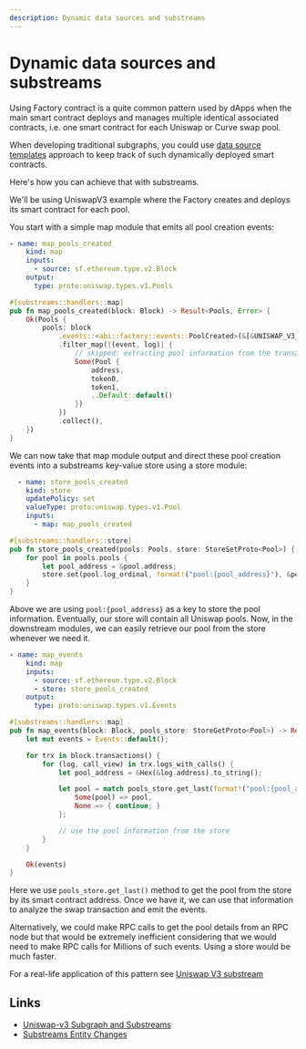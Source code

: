 ```yaml
---
description: Dynamic data sources and substreams
---
```


# Dynamic data sources and substreams

Using Factory contract is a quite common pattern used by dApps when the main smart contract deploys and manages multiple identical associated contracts, i.e. one smart contract for each Uniswap or Curve swap pool.

When developing traditional subgraphs, you could use [data source templates](https://thegraph.com/docs/en/developing/creating-a-subgraph/#data-source-templates) approach to keep track of such dynamically deployed smart contracts.

Here's how you can achieve that with substreams.

We'll be using UniswapV3 example where the Factory creates and deploys its smart contract for each pool.

You start with a simple map module that emits all pool creation events:
```yaml
- name: map_pools_created
    kind: map
    inputs:
      - source: sf.ethereum.type.v2.Block
    output:
      type: proto:uniswap.types.v1.Pools
```

```rust
#[substreams::handlers::map]
pub fn map_pools_created(block: Block) -> Result<Pools, Error> {
    Ok(Pools {
        pools: block
            .events::<abi::factory::events::PoolCreated>(&[&UNISWAP_V3_FACTORY])
            .filter_map(|(event, log)| {
                // skipped: extracting pool information from the transaction
                Some(Pool {
                    address,
                    token0,
                    token1,
                    ..Default::default()
                })
            })
            .collect(),
    })
}
```

We can now take that map module output and direct these pool creation events into a substreams key-value store using a store module:
```yaml
  - name: store_pools_created
    kind: store
    updatePolicy: set
    valueType: proto:uniswap.types.v1.Pool
    inputs:
      - map: map_pools_created
```
```rust
#[substreams::handlers::store]
pub fn store_pools_created(pools: Pools, store: StoreSetProto<Pool>) {
    for pool in pools.pools {
        let pool_address = &pool.address;
        store.set(pool.log_ordinal, format!("pool:{pool_address}"), &pool);
    }
}
```

Above we are using `pool:{pool_address}` as a key to store the pool information. Eventually, our store will contain all Uniswap pools.
Now, in the downstream modules, we can easily retrieve our pool from the store whenever we need it.

```yaml
- name: map_events
    kind: map
    inputs:
      - source: sf.ethereum.type.v2.Block
      - store: store_pools_created
    output:
      type: proto:uniswap.types.v1.Events
```

```rust
#[substreams::handlers::map]
pub fn map_events(block: Block, pools_store: StoreGetProto<Pool>) -> Result<Events, Error> {
    let mut events = Events::default();

    for trx in block.transactions() {
        for (log, call_view) in trx.logs_with_calls() {
            let pool_address = &Hex(&log.address).to_string();

            let pool = match pools_store.get_last(format!("pool:{pool_address}")) {
                Some(pool) => pool,
                None => { continue; }
            };

            // use the pool information from the store
        }
    }

    Ok(events)
}
```

Here we use `pools_store.get_last()` method to get the pool from the store by its smart contract address. Once we have it, we can use that information to analyze the swap transaction and emit the events.

Alternatively, we could make RPC calls to get the pool details from an RPC node but that would be extremely inefficient considering that we would need to make RPC calls for Millions of such events. Using a store would be much faster.

For a real-life application of this pattern see [Uniswap V3 substream](https://github.com/streamingfast/substreams-uniswap-v3)


## Links
* [Uniswap-v3 Subgraph and Substreams](https://github.com/streamingfast/substreams-uniswap-v3)
* [Substreams Entity Changes](https://github.com/streamingfast/substreams-sink-entity-changes)